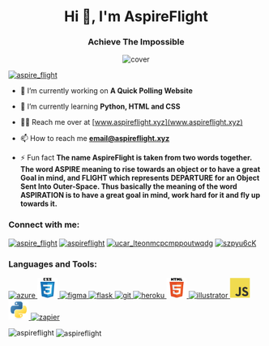 <h1 align="center">Hi 👋, I'm AspireFlight</h1>
<h3 align="center">Achieve The Impossible</h3>
<div align="center">
<img width="100%" height = "500px" src="https://pbs.twimg.com/profile_banners/1409802697230802944/1631370555/1500x500" alt="cover" />
</div>
<p align="left"> <a href="https://twitter.com/aspire_flight" target="blank"><img src="https://img.shields.io/twitter/follow/aspire_flight?logo=twitter&style=for-the-badge" alt="aspire_flight" /></a> </p>

- 🔭 I’m currently working on **A Quick Polling Website**

- 🌱 I’m currently learning **Python, HTML and CSS**

- 👨‍💻 Reach me over at [www.aspireflight.xyz](www.aspireflight.xyz)

- 📫 How to reach me **email@aspireflight.xyz**

- ⚡ Fun fact **The name AspireFlight is taken from two words together. The word ASPIRE meaning to rise towards an object or to have a great Goal in mind, and FLIGHT which represents DEPARTURE for an Object Sent Into Outer-Space. Thus basically the meaning of the word ASPIRATION is to have a great goal in mind, work hard for it and fly up towards it.**

<h3 align="left">Connect with me:</h3>
<p align="left">
<a href="https://twitter.com/aspire_flight" target="blank"><img align="center" src="https://raw.githubusercontent.com/rahuldkjain/github-profile-readme-generator/master/src/images/icons/Social/twitter.svg" alt="aspire_flight" height="30" width="40" /></a>
<a href="https://www.behance.net/aspireflight" target="blank"><img align="center" src="https://raw.githubusercontent.com/rahuldkjain/github-profile-readme-generator/master/src/images/icons/Social/behance.svg" alt="aspireflight" height="30" width="40" /></a>
<a href="https://www.youtube.com/channel/UCAR_ltEONmCPcMppoUTWqdg" target="blank"><img align="center" src="https://raw.githubusercontent.com/rahuldkjain/github-profile-readme-generator/master/src/images/icons/Social/youtube.svg" alt="ucar_lteonmcpcmppoutwqdg" height="30" width="40" /></a>
<a href="https://discord.gg/szpyu6cK" target="blank"><img align="center" src="https://raw.githubusercontent.com/rahuldkjain/github-profile-readme-generator/master/src/images/icons/Social/discord.svg" alt="szpyu6cK" height="30" width="40" /></a>
</p>

<h3 align="left">Languages and Tools:</h3>
<p align="left"> <a href="https://azure.microsoft.com/en-in/" target="_blank"> <img src="https://www.vectorlogo.zone/logos/microsoft_azure/microsoft_azure-icon.svg" alt="azure" width="40" height="40"/> </a> <a href="https://www.w3schools.com/css/" target="_blank"> <img src="https://raw.githubusercontent.com/devicons/devicon/master/icons/css3/css3-original-wordmark.svg" alt="css3" width="40" height="40"/> </a> <a href="https://www.figma.com/" target="_blank"> <img src="https://www.vectorlogo.zone/logos/figma/figma-icon.svg" alt="figma" width="40" height="40"/> </a> <a href="https://flask.palletsprojects.com/" target="_blank"> <img src="https://www.vectorlogo.zone/logos/pocoo_flask/pocoo_flask-icon.svg" alt="flask" width="40" height="40"/> </a> <a href="https://git-scm.com/" target="_blank"> <img src="https://www.vectorlogo.zone/logos/git-scm/git-scm-icon.svg" alt="git" width="40" height="40"/> </a> <a href="https://heroku.com" target="_blank"> <img src="https://www.vectorlogo.zone/logos/heroku/heroku-icon.svg" alt="heroku" width="40" height="40"/> </a> <a href="https://www.w3.org/html/" target="_blank"> <img src="https://raw.githubusercontent.com/devicons/devicon/master/icons/html5/html5-original-wordmark.svg" alt="html5" width="40" height="40"/> </a> <a href="https://www.adobe.com/in/products/illustrator.html" target="_blank"> <img src="https://www.vectorlogo.zone/logos/adobe_illustrator/adobe_illustrator-icon.svg" alt="illustrator" width="40" height="40"/> </a> <a href="https://developer.mozilla.org/en-US/docs/Web/JavaScript" target="_blank"> <img src="https://raw.githubusercontent.com/devicons/devicon/master/icons/javascript/javascript-original.svg" alt="javascript" width="40" height="40"/> </a> <a href="https://www.python.org" target="_blank"> <img src="https://raw.githubusercontent.com/devicons/devicon/master/icons/python/python-original.svg" alt="python" width="40" height="40"/> </a> <a href="https://zapier.com" target="_blank"> <img src="https://www.vectorlogo.zone/logos/zapier/zapier-icon.svg" alt="zapier" width="40" height="40"/> </a> </p>

<p><img align="left" src="https://github-readme-stats.vercel.app/api/top-langs?username=aspireflight&show_icons=true&locale=en&layout=compact" alt="aspireflight" /></p>

<p>&nbsp;<img align="center" src="https://github-readme-stats.vercel.app/api?username=aspireflight&show_icons=true&locale=en" alt="aspireflight" /></p>
